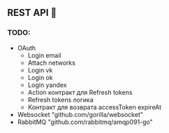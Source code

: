 ## REST API 🚀

### TODO:

- OAuth
    - Login email
    - Attach networks
    - Login vk
    - Login ok
    - Login yandex
    - Action контракт для Refresh tokens
    - Refresh tokens логика
    - Контракт для возврата accessToken expireAt
- Websocket "github.com/gorilla/websocket"
- RabbitMQ "github.com/rabbitmq/amqp091-go"
